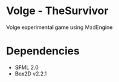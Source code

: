 Volge - TheSurvivor
=================

Volge experimental game using MadEngine

Dependencies
=================
- SFML 2.0
- Box2D v2.2.1

